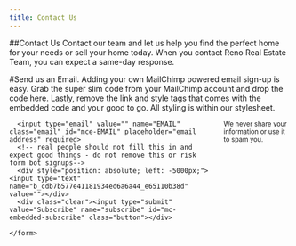 ```yaml
---
title: Contact Us
---
```


##Contact Us
Contact our team and let us help you find the perfect home for your needs or sell your home today. When you contact Reno Real Estate Team, you can expect a same-day response.


<div class="row section-head">
<div class="twelve columns" markdown="1">
  #Send us an Email.
  Adding your own MailChimp powered email sign-up is easy.
  Grab the super slim code from your MailChimp account and drop the code here. Lastly, remove the link and style tags
  that comes with the embedded code and your good to go. All styling is within our stylesheet.
</div>
</div>

<div class="row">

 <div class="twelve columns">

   <!-- Begin MailChimp Signup Form -->

   <div id="mc_embed_signup">
     <form action="http://facebook.us8.list-manage.com/subscribe/post?u=cdb7b577e41181934ed6a6a44&amp;id=e65110b38d" method="post" id="mc-embedded-subscribe-form" name="mc-embedded-subscribe-form" class="validate" target="_blank" novalidate>

      <input type="email" value="" name="EMAIL" class="email" id="mce-EMAIL" placeholder="email address" required>
      <!-- real people should not fill this in and expect good things - do not remove this or risk form bot signups-->
      <div style="position: absolute; left: -5000px;"><input type="text" name="b_cdb7b577e41181934ed6a6a44_e65110b38d" value=""></div>
      <div class="clear"><input type="submit" value="Subscribe" name="subscribe" id="mc-embedded-subscribe" class="button"></div>

    </form>
  </div>

  <p><small>We never share your information or use it to spam you.</small></p>

</div>

</div>